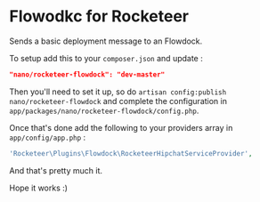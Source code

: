 # Flowodkc for Rocketeer

Sends a basic deployment message to an Flowdock.

To setup add this to your `composer.json` and update :

```json
"nano/rocketeer-flowdock": "dev-master"
```

Then you'll need to set it up, so do `artisan config:publish nano/rocketeer-flowdock` and complete the configuration in `app/packages/nano/rocketeer-flowdock/config.php`.

Once that's done add the following to your providers array in `app/config/app.php` :

```php
'Rocketeer\Plugins\Flowdock\RocketeerHipchatServiceProvider',
```

And that's pretty much it.

Hope it works :) 

